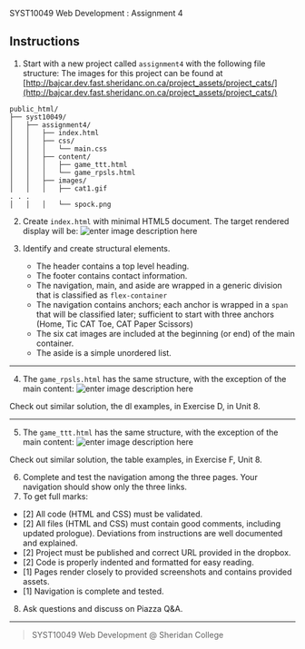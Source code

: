 SYST10049 Web Development
: Assignment 4

## Instructions
1. Start with a new project called `assignment4` with the following file structure:
The images for this project can be found at [http://bajcar.dev.fast.sheridanc.on.ca/project_assets/project_cats/](http://bajcar.dev.fast.sheridanc.on.ca/project_assets/project_cats/)
```
public_html/
├── syst10049/	
│   ├── assignment4/
│   │   ├── index.html
│   │   ├── css/
│   │   │   └── main.css 
│   │   ├── content/
│   │   │   ├── game_ttt.html
│   │   │   └── game_rpsls.html
│   │   ├── images/
│   │   │   ├── cat1.gif
. . .
│   │   │   └── spock.png 
```
2. Create `index.html` with minimal HTML5 document. The target rendered display will be:
![enter image description here](http://bajcar.dev.fast.sheridanc.on.ca/project_assets/images10049/screenshot1.png)
3. Identify and create structural elements.

	- The header contains a top level heading.
	- The footer contains contact information.
	- The navigation, main, and aside are wrapped in a generic division that is classified as `flex-container`
	- The navigation contains anchors; each anchor is wrapped in a `span` that will be classified later; sufficient to start with three anchors (Home, Tic CAT Toe,  CAT Paper Scissors)
	- The six cat images are included at the beginning (or end) of the main container.
	- The aside is a simple unordered list.

---

 4. The `game_rpsls.html` has the same structure, with the exception of the main content:
![enter image description here](http://bajcar.dev.fast.sheridanc.on.ca/project_assets/images10049/screenshot2.png)

Check out similar solution, the dl examples, in Exercise D, in Unit 8.

---

5. The `game_ttt.html` has the same structure, with the exception of the main content:
![enter image description here](http://bajcar.dev.fast.sheridanc.on.ca/project_assets/images10049/screenshot3.png)

Check out similar solution, the table examples, in Exercise F, Unit 8.

6. Complete and test the navigation among the three pages. Your navigation should show only the three links.
7. To get full marks:

- [2] All code (HTML and CSS) must be validated.
- [2] All files (HTML and CSS) must contain good comments, including updated prologue).  Deviations from instructions are well documented and explained.
- [2] Project must be published and correct URL provided in the dropbox.
- [2] Code is properly indented and formatted for easy reading.
- [1] Pages render closely to provided screenshots and contains provided assets.
- [1] Navigation is complete and tested.

8. Ask questions and discuss on Piazza Q&A.

---
> SYST10049 Web Development @ Sheridan College
<!--stackedit_data:
eyJoaXN0b3J5IjpbLTE0NzU2MjQyOTQsLTc3MDk3Njk1LC0xNT
Y2NTM3MDY1LDIxMzM0ODM3MzcsLTM0NTkwMjk4MSwxNjYzOTc3
ODM3LC0xOTE0MTk0MTcxLC02NTE0OTEyOTYsLTEyMTk1MDA4ND
BdfQ==
-->
